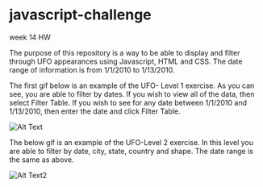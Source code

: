 # javascript-challenge
week 14 HW

The purpose of this repository is a way to be able to display and filter through UFO appearances using Javascript, HTML and CSS. The date range of information is from 1/1/2010 to 1/13/2010. 

The first gif below is an example of the UFO- Level 1 exercise. As you can see, you are able to filter by dates. If you wish to view all of the data, then select Filter Table. If you wish to see for any date between 1/1/2010 and 1/13/2010, then enter the date and click Filter Table.

![Alt Text](https://media.giphy.com/media/Ort0rdsp50DtpClU1m/giphy.gif)


The below gif is an example of the UFO-Level 2 exercise. In this level you are able to filter by date, city, state, country and shape. The date range is the same as above. 

![Alt Text2](https://media.giphy.com/media/vIAEo7rWQgPW3qd5iG/giphy.gif)
